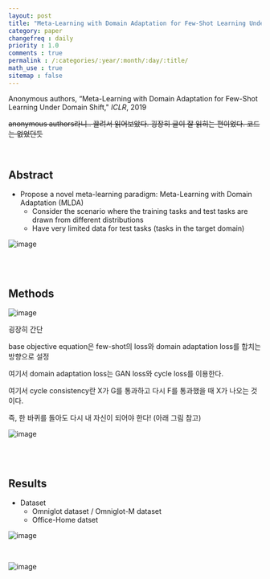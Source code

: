 ```yaml
---
layout: post
title: "Meta-Learning with Domain Adaptation for Few-Shot Learning Under Domain Shift"
category: paper
changefreq : daily
priority : 1.0
comments : true
permalink : /:categories/:year/:month/:day/:title/
math_use : true
sitemap : false
---
```


Anonymous authors, “Meta-Learning with Domain Adaptation for Few-Shot Learning Under Domain Shift," *ICLR*, 2019



~~anonymous authors라니.. 끌려서 읽어보았다. 굉장히 글이 잘 읽히는 편이었다. 코드는 없었던듯~~

<br>

## Abstract

- Propose a novel meta-learning paradigm: Meta-Learning with Domain Adaptation (MLDA)
  - Consider the scenario where the training tasks and test tasks are drawn from different distributions
  - Have very limited data for test tasks (tasks in the target domain)

![image](https://user-images.githubusercontent.com/85778937/130032602-42a26b58-fef3-422f-afea-23fc739f499f.png)

<br>

<br>

## Methods

![image](https://user-images.githubusercontent.com/85778937/130032780-43fe9fd3-27f5-422a-988f-0de00aa37b70.png)

굉장히 간단

base objective equation은 few-shot의 loss와 domain adaptation loss를 합치는 방향으로 설정

여기서 domain adaptation loss는 GAN loss와 cycle loss를 이용한다.

여기서 cycle consistency란 X가 G를 통과하고 다시 F를 통과했을 때 X가 나오는 것이다.

즉, 한 바퀴를 돌아도 다시 내 자신이 되어야 한다! (아래 그림 참고)

![image](https://user-images.githubusercontent.com/85778937/130034074-c18ed20d-94a5-4de2-8e9b-b86daa8b2102.png)

<br>

<br>

## Results

- Dataset
  - Omniglot dataset / Omniglot-M dataset
  - Office-Home datset

![image](https://user-images.githubusercontent.com/85778937/130034855-5a82948a-375e-4345-923b-85dc6eb63009.png)

<br>

![image](https://user-images.githubusercontent.com/85778937/130034953-3557d1db-f592-4db5-baa1-a479c94e3e41.png)

